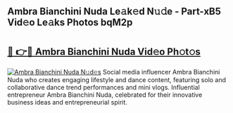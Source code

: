 ## Ambra Bianchini Nuda Le𝚊k𝚎d N𝚞𝚍e - Part-xB5 Vid𝚎o Le𝚊ks Photos bqM2p

# <h2><a href="http://fbf4djb.evod.top/?m=Ambra+Bianchini+Nuda">🔗 👉🔴 Ambra Bianchini Nuda Vid𝚎o Ph𝚘t𝚘s</a></h2>

[![Ambra Bianchini Nuda N𝚞d𝚎s](https://i.imgur.com/8V9OHl7.gif)](http://fbf4djb.evod.top/?m=Ambra+Bianchini+Nuda)
Social media influencer Ambra Bianchini Nuda who creates engaging lifestyle and dance content, featuring solo and collaborative dance trend performances and mini vlogs. Influential entrepreneur Ambra Bianchini Nuda, celebrated for their innovative business ideas and entrepreneurial spirit. 
